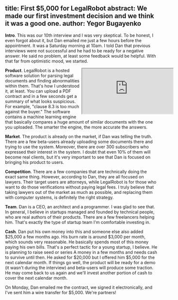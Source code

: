 title: First $5,000 for LegalRobot
abstract: We made our first investment decision and we think it was a good one.
author: Yegor Bugayenko
--

**Intro**.
This was our 10th interview and I was very skeptical. To be honest,
I even forgot about it, but Dan emailed me just a few hours before the
appointment. It was a Saturday morning at 10am. I told Dan that previous
interviews were not successful and he had to be ready for a negative answer.
He said no problem, at least some feedback would be helpful. With that far from optimistic
mood, we started.

<div style='width:50%;float:right'>
  <div class='film'>
    <iframe class='video' src='https://www.youtube.com/embed/AetgrIGCrSU?controls=2'
      allowfullscreen=''></iframe>
  </div>
</div>

**Product**.
LegalRobot is a hosted software solution for parsing legal documents
and finding abnormalities within them. That's how I understood it, at least. You can
upload a PDF contract and in a few seconds get a summary of what
looks suspicious. For example, "clause 8.3 is too much against the buyer."
The software contains a machine learning engine that basically compares
a huge amount of similar documents with the one you uploaded. The smarter
the engine, the more accurate the answers.

**Market**.
The product is already on the market, if Dan was telling the truth. There
are a few beta-users already uploading some documents there and trying to
use the system. Moreover, there are over 300 subscribers who expressed
their interest in the system. I doubt that even 10% of them will become
real clients, but it's very important to see that Dan is focused on
bringing his product to users.

**Competition**.
There are a few companies that are technically doing the exact same thing. However,
according to Dan, they are all focused on lawyers. Their target users
are attorneys, while LegalRobot is for those who want to do those verifications
without paying legal fees. I truly believe that taking lawyers out of the
market as much as possible, and replacing them with computer systems, is
definitely the right strategy.

**Team**.
Dan is a CEO, an architect and a programmer. I was glad to see that.
In general, I believe in startups managed and founded by technical people,
who are real authors of their products. There are a few freelancers helping
him. That's exactly the type of startup team I'm comfortable investing in.

**Cash**.
Dan put his own money into this and someone else also added $25,000 a few
months ago. His burn rate is around $3,000 per month, which sounds very
reasonable. He basically spends most of this money paying his own bills.
That's a perfect tactic for a young startup, I believe. He is
planning to raise seed or series A money in a few months and needs
cash to survive until then. He asked for $20,000 but I offered him $5,000
for the next calendar month. If things go well, the product
will be ready for a demo (it wasn't during the interview) and beta-users will produce
some traction. He may come back to us again and we'll invest another portion
of cash to cover the next calendar month.

On Monday, Dan emailed me the contract, we signed it electronically, and I've
sent him a wire transfer for $5,000. We're partners!

